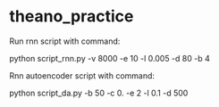 # theano_practice
Run rnn script with command:

python script_rnn.py -v 8000 -e 10 -l 0.005 -d 80 -b 4

Rnn autoencoder script with command:

python script_da.py -b 50 -c 0. -e 2 -l 0.1 -d 500
